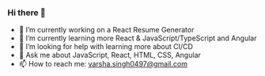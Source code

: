### Hi there 👋

- 🔭 I’m currently working on a React Resume Generator
- 🌱 I’m currently learning more React & JavaScript/TypeScript and Angular
- 🤔 I’m looking for help with learning more about CI/CD
- 💬 Ask me about JavaScript, React, HTML, CSS, Angular
- 📫 How to reach me: varsha.singh0497@gmail.com
